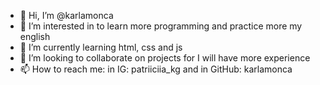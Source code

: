 - 👋 Hi, I’m @karlamonca
- 👀 I’m interested in to learn more programming and practice more my english
- 🌱 I’m currently learning html, css and js
- 💞️ I’m looking to collaborate on projects for I will have more experience
- 📫 How to reach me: in IG: patriiciia_kg and in GitHub: karlamonca

<!---
karlamonca/karlamonca is a ✨ special ✨ repository because its `README.md` (this file) appears on your GitHub profile.
You can click the Preview link to take a look at your changes.
--->
